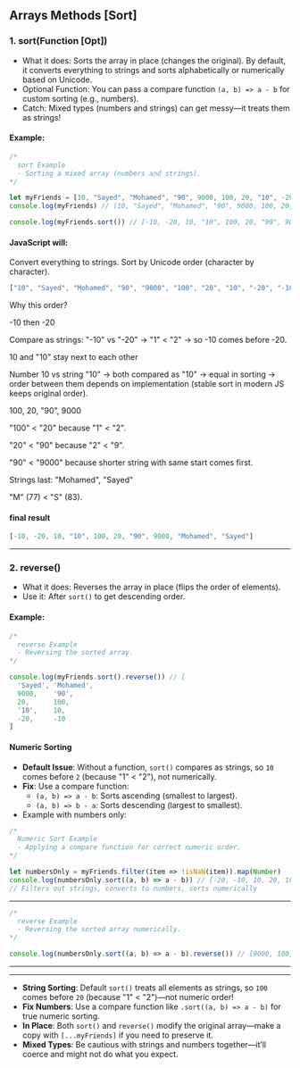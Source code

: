 ## Arrays Methods [Sort]

### 1. sort(Function [Opt])
- What it does: Sorts the array in place (changes the original). By default, it converts everything to strings and sorts alphabetically or numerically based on Unicode.
- Optional Function: You can pass a compare function `(a, b) => a - b` for custom sorting (e.g., numbers).
- Catch: Mixed types (numbers and strings) can get messy—it treats them as strings!

#### Example:
```javascript
/*
  sort Example
  - Sorting a mixed array (numbers and strings).
*/

let myFriends = [10, "Sayed", "Mohamed", "90", 9000, 100, 20, "10", -20, -10]
console.log(myFriends) // [10, "Sayed", "Mohamed", "90", 9000, 100, 20, "10", -20, -10]

console.log(myFriends.sort()) // [-10, -20, 10, "10", 100, 20, "90", 9000, "Mohamed", "Sayed"]
```
#### JavaScript will:
Convert everything to strings.
Sort by Unicode order (character by character).

```javascript
["10", "Sayed", "Mohamed", "90", "9000", "100", "20", "10", "-20", "-10"]
```

Why this order?

-10 then -20

Compare as strings: "-10" vs "-20" → "1" < "2" → so -10 comes before -20.

10 and "10" stay next to each other

Number 10 vs string "10" → both compared as "10" → equal in sorting → order between them depends on implementation (stable sort in modern JS keeps original order).

100, 20, "90", 9000

"100" < "20" because "1" < "2".

"20" < "90" because "2" < "9".

"90" < "9000" because shorter string with same start comes first.

Strings last: "Mohamed", "Sayed"

"M" (77) < "S" (83).

#### final result
```javascript
[-10, -20, 10, "10", 100, 20, "90", 9000, "Mohamed", "Sayed"]
```

---

### 2. reverse()
- What it does: Reverses the array in place (flips the order of elements).
- Use it: After `sort()` to get descending order.

#### Example:
```javascript
/*
  reverse Example
  - Reversing the sorted array.
*/

console.log(myFriends.sort().reverse()) // [
  'Sayed', 'Mohamed',
  9000,    '90',
  20,      100,
  '10',    10,
  -20,     -10
]

```

#### Numeric Sorting
- **Default Issue**: Without a function, `sort()` compares as strings, so `10` comes before `2` (because "1" < "2"), not numerically.
- **Fix**: Use a compare function:
  - `(a, b) => a - b`: Sorts ascending (smallest to largest).
  - `(a, b) => b - a`: Sorts descending (largest to smallest).
- Example with numbers only:

```javascript
/*
  Numeric Sort Example
  - Applying a compare function for correct numeric order.
*/

let numbersOnly = myFriends.filter(item => !isNaN(item)).map(Number)
console.log(numbersOnly.sort((a, b) => a - b)) // [-20, -10, 10, 20, 100, 9000, 90, 10]
// Filters out strings, converts to numbers, sorts numerically
```

---

```javascript
/*
  reverse Example
  - Reversing the sorted array numerically.
*/

console.log(numbersOnly.sort((a, b) => a - b).reverse()) // [9000, 100, 20, 10, 90, -10, -20, 10]
```

---
---


- **String Sorting**: Default `sort()` treats all elements as strings, so `100` comes before `20` (because "1" < "2")—not numeric order!
- **Fix Numbers**: Use a compare function like `.sort((a, b) => a - b)` for true numeric sorting.
- **In Place**: Both `sort()` and `reverse()` modify the original array—make a copy with `[...myFriends]` if you need to preserve it.
- **Mixed Types**: Be cautious with strings and numbers together—it’ll coerce and might not do what you expect.
